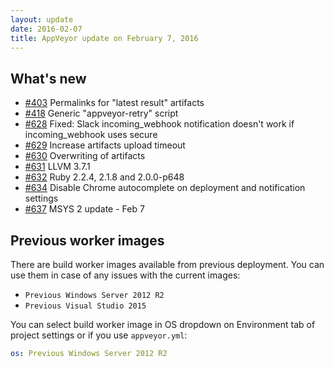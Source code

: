 ```yaml
---
layout: update
date: 2016-02-07
title: AppVeyor update on February 7, 2016
---
```


## What's new

* [#403](https://github.com/appveyor/ci/issues/403) Permalinks for "latest result" artifacts
* [#418](https://github.com/appveyor/ci/issues/418) Generic "appveyor-retry" script
* [#628](https://github.com/appveyor/ci/issues/628) Fixed: Slack incoming_webhook notification doesn't work if incoming_webhook uses secure
* [#629](https://github.com/appveyor/ci/issues/629) Increase artifacts upload timeout
* [#630](https://github.com/appveyor/ci/issues/630) Overwriting of artifacts
* [#631](https://github.com/appveyor/ci/issues/631) LLVM 3.7.1
* [#632](https://github.com/appveyor/ci/issues/632) Ruby 2.2.4, 2.1.8 and 2.0.0-p648
* [#634](https://github.com/appveyor/ci/issues/634) Disable Chrome autocomplete on deployment and notification settings
* [#637](https://github.com/appveyor/ci/issues/637) MSYS 2 update - Feb 7

## Previous worker images

There are build worker images available from previous deployment. You can use them in case of any issues with the current images:

* `Previous Windows Server 2012 R2`
* `Previous Visual Studio 2015`

You can select build worker image in OS dropdown on Environment tab of project settings or if you use `appveyor.yml`:

```yaml
os: Previous Windows Server 2012 R2
```
